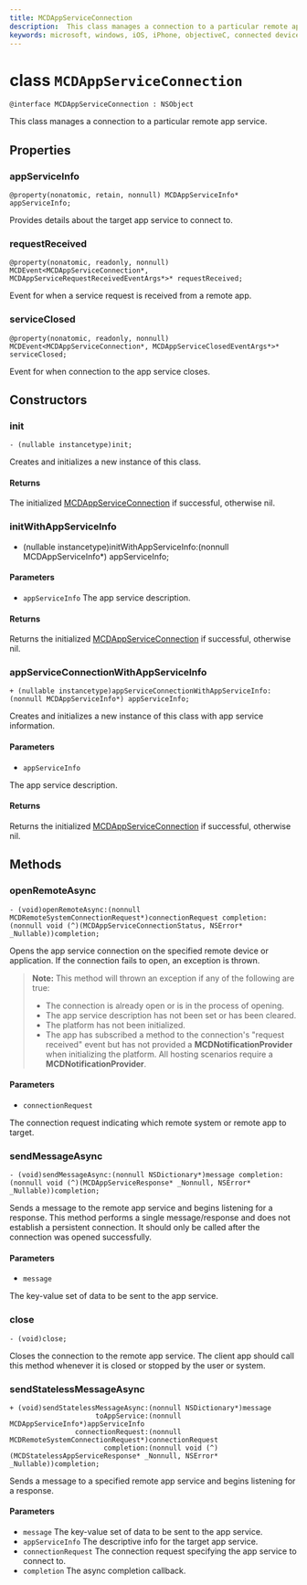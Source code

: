 ```yaml
---
title: MCDAppServiceConnection
description:  This class manages a connection to a particular remote app service.
keywords: microsoft, windows, iOS, iPhone, objectiveC, connected devices, Project Rome 
---
```


# class `MCDAppServiceConnection`

```
@interface MCDAppServiceConnection : NSObject
```
This class manages a connection to a particular remote app service.

## Properties

### appServiceInfo
`@property(nonatomic, retain, nonnull) MCDAppServiceInfo* appServiceInfo;`

Provides details about the target app service to connect to.

### requestReceived 
`@property(nonatomic, readonly, nonnull) MCDEvent<MCDAppServiceConnection*, MCDAppServiceRequestReceivedEventArgs*>* requestReceived;`

Event for when a service request is received from a remote app.

### serviceClosed 
`@property(nonatomic, readonly, nonnull) MCDEvent<MCDAppServiceConnection*, MCDAppServiceClosedEventArgs*>* serviceClosed;`

Event for when connection to the app service closes.

## Constructors

### init
`- (nullable instancetype)init;`

Creates and initializes a new instance of this class.

#### Returns
The initialized [MCDAppServiceConnection](MCDAppServiceConnection.md) if successful, otherwise nil.

### initWithAppServiceInfo
- (nullable instancetype)initWithAppServiceInfo:(nonnull MCDAppServiceInfo*) appServiceInfo;

#### Parameters
* `appServiceInfo` The app service description.

#### Returns
Returns the initialized [MCDAppServiceConnection](MCDAppServiceConnection.md) if successful, otherwise nil.

### appServiceConnectionWithAppServiceInfo
`+ (nullable instancetype)appServiceConnectionWithAppServiceInfo:(nonnull MCDAppServiceInfo*) appServiceInfo;`

Creates and initializes a new instance of this class with app service information.

#### Parameters
* `appServiceInfo` 

The app service description.

#### Returns
Returns the initialized [MCDAppServiceConnection](MCDAppServiceConnection.md) if successful, otherwise nil.

## Methods

### openRemoteAsync
`- (void)openRemoteAsync:(nonnull MCDRemoteSystemConnectionRequest*)connectionRequest completion:(nonnull void (^)(MCDAppServiceConnectionStatus, NSError* _Nullable))completion;`

Opens the app service connection on the specified remote device or application. If the connection fails to open, an exception is thrown.

>**Note:** This method will thrown an exception if any of the following are true:
> * The connection is already open or is in the process of opening.
> * The app service description has not been set or has been cleared.
> * The platform has not been initialized.
> * The app has subscribed a method to the connection's "request received" event but has not provided a **MCDNotificationProvider** when initializing the platform. All hosting scenarios require a **MCDNotificationProvider**.

#### Parameters
* `connectionRequest` 

The connection request indicating which remote system or remote app to target.

### sendMessageAsync
`- (void)sendMessageAsync:(nonnull NSDictionary*)message completion:(nonnull void (^)(MCDAppServiceResponse* _Nonnull, NSError* _Nullable))completion;`

Sends a message to the remote app service and begins listening for a response.  This method performs a single message/response and does not establish a persistent connection.  It should only be called after the connection was opened successfully.

#### Parameters
* `message` 

The key-value set of data to be sent to the app service.

### close
`- (void)close;`

Closes the connection to the remote app service. The client app should call this method whenever it is closed or stopped by the user or system.

### sendStatelessMessageAsync
```
+ (void)sendStatelessMessageAsync:(nonnull NSDictionary*)message
                     toAppService:(nonnull MCDAppServiceInfo*)appServiceInfo
                connectionRequest:(nonnull MCDRemoteSystemConnectionRequest*)connectionRequest
                       completion:(nonnull void (^)(MCDStatelessAppServiceResponse* _Nonnull, NSError* _Nullable))completion;
```

Sends a message to a specified remote app service and begins listening for a response.

#### Parameters
* `message` The key-value set of data to be sent to the app service.
* `appServiceInfo` The descriptive info for the target app service.
* `connectionRequest` The connection request specifying the app service to connect to.
* `completion` The async completion callback.